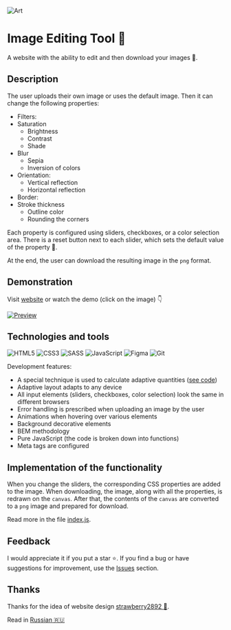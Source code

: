 ![Art](https://i.postimg.cc/VkzY0nM6/art.png)
# Image Editing Tool&nbsp;&#127912;

A website with the ability to edit and then download your images&nbsp;&#127756;.

## Description

The user uploads their own image or uses the default image. Then it can change the following properties:

- Filters:
- Saturation
  - Brightness
  - Contrast
  - Shade
- Blur
  - Sepia
  - Inversion of colors
- Orientation:
  - Vertical reflection
  - Horizontal reflection
- Border:
- Stroke thickness
  - Outline color
  - Rounding the corners

Each property is configured using sliders, checkboxes, or a color selection area. There is a reset button next to each slider, which sets the default value of the property&nbsp;&#128260;.

At the end, the user can download the resulting image in the&nbsp;`png`&nbsp;format.

## Demonstration

Visit [website](https://id-andyyy.github.io/Image-Editing-Tool/) or watch the demo (click on the image)&nbsp;&#128071;

[![Preview](https://i.postimg.cc/yx6PSfVj/preview.png)](https://youtu.be/wU4k40RQtR0)

## Technologies and tools

![HTML5](https://img.shields.io/badge/html5-%23E34F26.svg?style=for-the-badge&logo=html5&logoColor=white)
![CSS3](https://img.shields.io/badge/css3-%231572B6.svg?style=for-the-badge&logo=css3&logoColor=white)
![SASS](https://img.shields.io/badge/SASS-hotpink.svg?style=for-the-badge&logo=SASS&logoColor=white)
![JavaScript](https://img.shields.io/badge/javascript-%23323330.svg?style=for-the-badge&logo=javascript&logoColor=white&color=yellow)
![Figma](https://img.shields.io/badge/figma-%23F24E1E.svg?style=for-the-badge&logo=figma&logoColor=white&color=ad63f7)
![Git](https://img.shields.io/badge/git-%23F05033.svg?style=for-the-badge&logo=git&logoColor=white&color=f14e32)

Development features:

- A special technique is used to calculate adaptive quantities ([see code](https://gist.github.com/id-andyyy/92bffcaa37c60c395324fe26b1a518d6))
- Adaptive layout adapts to any device
- All input elements (sliders, checkboxes, color selection) look the same in different browsers
- Error handling is prescribed when uploading an image by the user
- Animations when hovering over various elements
- Background decorative elements
- BEM methodology
- Pure JavaScript (the code is broken down into functions)
- Meta tags are configured

## Implementation of the functionality

When you change the sliders, the corresponding CSS properties are added to the image. When downloading, the image, along with all the properties, is redrawn on the&nbsp;`canvas`. After that, the contents of the&nbsp;`canvas` are converted to a&nbsp;`png` image and prepared for download.

Read more in the file [index.js](js/index.js).

## Feedback

I would appreciate it if you put a star&nbsp;&#11088;. If you find a bug or have suggestions for improvement, use the [Issues](https://github.com/id-andyyy/Image-Editing-Tool/issues/) section.

## Thanks

Thanks for the idea of website design [strawberry2892&nbsp;&#127827;](https://github.com/strawberry2892).

Read in [Russian&nbsp;&#127479;&#127482;](README-ru.md)